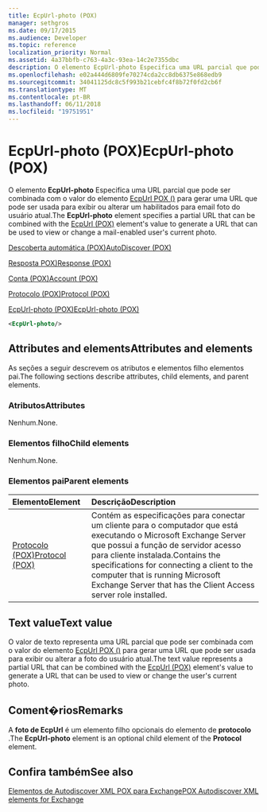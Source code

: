 ```yaml
---
title: EcpUrl-photo (POX)
manager: sethgros
ms.date: 09/17/2015
ms.audience: Developer
ms.topic: reference
localization_priority: Normal
ms.assetid: 4a37bbfb-c763-4a3c-93ea-14c2e7355dbc
description: O elemento EcpUrl-photo Especifica uma URL parcial que pode ser combinada com o valor do elemento EcpUrl POX () para gerar uma URL que pode ser usada para exibir ou alterar um habilitados para email foto do usuário atual.
ms.openlocfilehash: e02a444d6809fe70274cda2cc8db6375e868edb9
ms.sourcegitcommit: 34041125dc8c5f993b21cebfc4f8b72f0fd2cb6f
ms.translationtype: MT
ms.contentlocale: pt-BR
ms.lasthandoff: 06/11/2018
ms.locfileid: "19751951"
---
```

# <a name="ecpurl-photo-pox"></a><span data-ttu-id="b3050-103">EcpUrl-photo (POX)</span><span class="sxs-lookup"><span data-stu-id="b3050-103">EcpUrl-photo (POX)</span></span>

<span data-ttu-id="b3050-104">O elemento **EcpUrl-photo** Especifica uma URL parcial que pode ser combinada com o valor do elemento [EcpUrl POX ()](ecpurl-pox.md) para gerar uma URL que pode ser usada para exibir ou alterar um habilitados para email foto do usuário atual.</span><span class="sxs-lookup"><span data-stu-id="b3050-104">The **EcpUrl-photo** element specifies a partial URL that can be combined with the [EcpUrl (POX)](ecpurl-pox.md) element's value to generate a URL that can be used to view or change a mail-enabled user's current photo.</span></span> 
  
[<span data-ttu-id="b3050-105">Descoberta automática (POX)</span><span class="sxs-lookup"><span data-stu-id="b3050-105">AutoDiscover (POX)</span></span>](autodiscover-pox.md)
  
[<span data-ttu-id="b3050-106">Resposta POX)</span><span class="sxs-lookup"><span data-stu-id="b3050-106">Response (POX)</span></span>](response-pox.md)
  
[<span data-ttu-id="b3050-107">Conta (POX)</span><span class="sxs-lookup"><span data-stu-id="b3050-107">Account (POX)</span></span>](account-pox.md)
  
[<span data-ttu-id="b3050-108">Protocolo (POX)</span><span class="sxs-lookup"><span data-stu-id="b3050-108">Protocol (POX)</span></span>](protocol-pox.md)
  
[<span data-ttu-id="b3050-109">EcpUrl-photo (POX)</span><span class="sxs-lookup"><span data-stu-id="b3050-109">EcpUrl-photo (POX)</span></span>](ecpurl-photo-pox.md)
  
```XML
<EcpUrl-photo/>
```

## <a name="attributes-and-elements"></a><span data-ttu-id="b3050-110">Attributes and elements</span><span class="sxs-lookup"><span data-stu-id="b3050-110">Attributes and elements</span></span>

<span data-ttu-id="b3050-111">As seções a seguir descrevem os atributos e elementos filho elementos pai.</span><span class="sxs-lookup"><span data-stu-id="b3050-111">The following sections describe attributes, child elements, and parent elements.</span></span>
  
### <a name="attributes"></a><span data-ttu-id="b3050-112">Atributos</span><span class="sxs-lookup"><span data-stu-id="b3050-112">Attributes</span></span>

<span data-ttu-id="b3050-113">Nenhum.</span><span class="sxs-lookup"><span data-stu-id="b3050-113">None.</span></span>
  
### <a name="child-elements"></a><span data-ttu-id="b3050-114">Elementos filho</span><span class="sxs-lookup"><span data-stu-id="b3050-114">Child elements</span></span>

<span data-ttu-id="b3050-115">Nenhum.</span><span class="sxs-lookup"><span data-stu-id="b3050-115">None.</span></span>
  
### <a name="parent-elements"></a><span data-ttu-id="b3050-116">Elementos pai</span><span class="sxs-lookup"><span data-stu-id="b3050-116">Parent elements</span></span>

|<span data-ttu-id="b3050-117">**Elemento**</span><span class="sxs-lookup"><span data-stu-id="b3050-117">**Element**</span></span>|<span data-ttu-id="b3050-118">**Descrição**</span><span class="sxs-lookup"><span data-stu-id="b3050-118">**Description**</span></span>|
|:-----|:-----|
|[<span data-ttu-id="b3050-119">Protocolo (POX)</span><span class="sxs-lookup"><span data-stu-id="b3050-119">Protocol (POX)</span></span>](protocol-pox.md) <br/> |<span data-ttu-id="b3050-120">Contém as especificações para conectar um cliente para o computador que está executando o Microsoft Exchange Server que possui a função de servidor acesso para cliente instalada.</span><span class="sxs-lookup"><span data-stu-id="b3050-120">Contains the specifications for connecting a client to the computer that is running Microsoft Exchange Server that has the Client Access server role installed.</span></span>  <br/> |
   
## <a name="text-value"></a><span data-ttu-id="b3050-121">Text value</span><span class="sxs-lookup"><span data-stu-id="b3050-121">Text value</span></span>

<span data-ttu-id="b3050-122">O valor de texto representa uma URL parcial que pode ser combinada com o valor do elemento [EcpUrl POX ()](ecpurl-pox.md) para gerar uma URL que pode ser usada para exibir ou alterar a foto do usuário atual.</span><span class="sxs-lookup"><span data-stu-id="b3050-122">The text value represents a partial URL that can be combined with the [EcpUrl (POX)](ecpurl-pox.md) element's value to generate a URL that can be used to view or change the user's current photo.</span></span> 
  
## <a name="remarks"></a><span data-ttu-id="b3050-123">Coment�rios</span><span class="sxs-lookup"><span data-stu-id="b3050-123">Remarks</span></span>

<span data-ttu-id="b3050-124">A **foto de EcpUrl** é um elemento filho opcionais do elemento de **protocolo** .</span><span class="sxs-lookup"><span data-stu-id="b3050-124">The **EcpUrl-photo** element is an optional child element of the **Protocol** element.</span></span> 
  
## <a name="see-also"></a><span data-ttu-id="b3050-125">Confira também</span><span class="sxs-lookup"><span data-stu-id="b3050-125">See also</span></span>



[<span data-ttu-id="b3050-126">Elementos de Autodiscover XML POX para Exchange</span><span class="sxs-lookup"><span data-stu-id="b3050-126">POX Autodiscover XML elements for Exchange</span></span>](pox-autodiscover-xml-elements-for-exchange.md)

